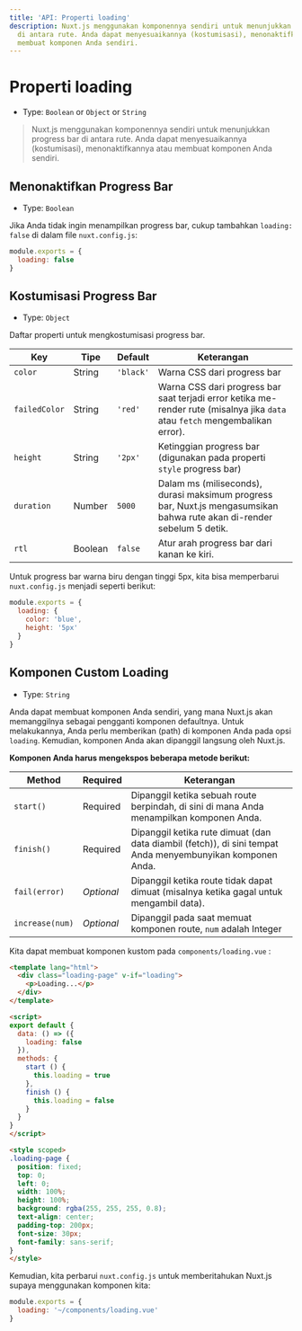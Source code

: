 ```yaml
---
title: 'API: Properti loading'
description: Nuxt.js menggunakan komponennya sendiri untuk menunjukkan progress bar
  di antara rute. Anda dapat menyesuaikannya (kostumisasi), menonaktifkannya atau
  membuat komponen Anda sendiri.
---
```


# Properti loading

- Type: `Boolean` or `Object` or `String`

> Nuxt.js menggunakan komponennya sendiri untuk menunjukkan progress bar di antara rute. Anda dapat menyesuaikannya (kostumisasi), menonaktifkannya atau membuat komponen Anda sendiri.

## Menonaktifkan Progress Bar

- Type: `Boolean`

Jika Anda tidak ingin menampilkan progress bar, cukup tambahkan `loading: false` di dalam file `nuxt.config.js`:

```js
module.exports = {
  loading: false
}
```

## Kostumisasi Progress Bar

- Type: `Object`

Daftar properti untuk mengkostumisasi progress bar.

Key | Tipe | Default | Keterangan
--- | --- | --- | ---
`color` | String | `'black'` | Warna CSS dari progress bar
`failedColor` | String | `'red'` | Warna CSS dari progress bar saat terjadi error ketika me-render rute (misalnya jika `data` atau `fetch` mengembalikan error).
`height` | String | `'2px'` | Ketinggian progress bar (digunakan pada properti `style` progress bar)
`duration` | Number | `5000` | Dalam ms (miliseconds), durasi maksimum progress bar, Nuxt.js mengasumsikan bahwa rute akan di-render sebelum 5 detik.
`rtl` | Boolean | `false` | Atur arah progress bar dari kanan ke kiri.

Untuk progress bar warna biru dengan tinggi 5px, kita bisa memperbarui `nuxt.config.js` menjadi seperti berikut:

```js
module.exports = {
  loading: {
    color: 'blue',
    height: '5px'
  }
}
```

## Komponen Custom Loading

- Type: `String`

Anda dapat membuat komponen Anda sendiri, yang mana Nuxt.js akan memanggilnya sebagai pengganti komponen defaultnya. Untuk melakukannya, Anda perlu memberikan (path) di komponen Anda pada opsi `loading`. Kemudian, komponen Anda akan dipanggil langsung oleh Nuxt.js.

**Komponen Anda harus mengekspos beberapa metode berikut:**

Method | Required | Keterangan
--- | --- | ---
`start()` | Required | Dipanggil ketika sebuah route berpindah, di sini di mana Anda menampilkan komponen Anda.
`finish()` | Required | Dipanggil ketika rute dimuat (dan data diambil (fetch)), di sini tempat Anda menyembunyikan komponen Anda.
`fail(error)` | *Optional* | Dipanggil ketika route tidak dapat dimuat (misalnya ketika gagal untuk mengambil data).
`increase(num)` | *Optional* | Dipanggil pada saat memuat komponen route, `num` adalah Integer 

Kita dapat membuat komponen kustom pada `components/loading.vue` :

```html
<template lang="html">
  <div class="loading-page" v-if="loading">
    <p>Loading...</p>
  </div>
</template>

<script>
export default {
  data: () => ({
    loading: false
  }),
  methods: {
    start () {
      this.loading = true
    },
    finish () {
      this.loading = false
    }
  }
}
</script>

<style scoped>
.loading-page {
  position: fixed;
  top: 0;
  left: 0;
  width: 100%;
  height: 100%;
  background: rgba(255, 255, 255, 0.8);
  text-align: center;
  padding-top: 200px;
  font-size: 30px;
  font-family: sans-serif;
}
</style>
```

Kemudian, kita perbarui `nuxt.config.js` untuk memberitahukan Nuxt.js supaya menggunakan komponen kita:

```js
module.exports = {
  loading: '~/components/loading.vue'
}
```
